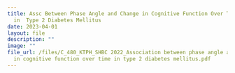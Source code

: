 ```yaml
---
title: Assc Between Phase Angle and Change in Cognitive Function Over Time
  in  Type 2 Diabetes Mellitus
date: 2023-04-01
layout: file
description: ""
image: ""
file_url: /files/C_480_KTPH_SHBC 2022_Association between phase angle and change
  in cognitive function over time in type 2 diabetes mellitus.pdf
---
```

